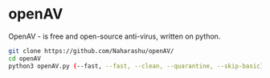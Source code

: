 # openAV

OpenAV - is free and open-source anti-virus, written on python. 
```bash
git clone https://github.com/Naharashu/openAV/
cd openAV
python3 openAV.py (--fast, --fast, --clean, --quarantine, --skip-basic)
```
